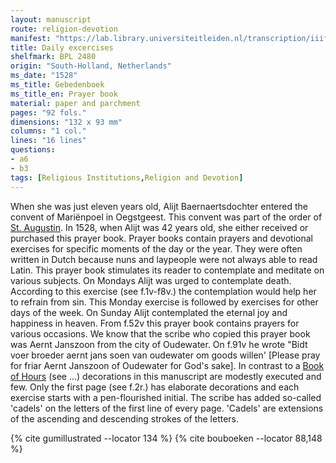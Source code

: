 ```yaml
---
layout: manuscript
route: religion-devotion
manifest: "https://lab.library.universiteitleiden.nl/transcription/iiif/110/manifest"
title: Daily excercises
shelfmark: BPL 2480
origin: "South-Holland, Netherlands"
ms_date: "1528"
ms_title: Gebedenboek 
ms_title_en: Prayer book
material: paper and parchment
pages: "92 fols."
dimensions: "132 x 93 mm"
columns: "1 col."
lines: "16 lines"
questions:
- a6
- b3
tags: [Religious Institutions,Religion and Devotion]
---
```


When she was just eleven years old, Alijt Baernaertsdochter entered the
convent of Mariënpoel in Oegstgeest. This convent was part of the order
of [St. Augustin](https://en.wikipedia.org/wiki/Augustinians). In 1528,
when Alijt was 42 years old, she either received or purchased this
prayer book. Prayer books contain prayers and devotional exercises for
specific moments of the day or the year. They were often written in
Dutch because nuns and laypeople were not always able to read Latin.
This prayer book stimulates its reader to contemplate and meditate on
various subjects. On Mondays Alijt was urged to contemplate death.
According to this exercise (see f.1v-f8v.) the contemplation would help
her to refrain from sin. This Monday exercise is followed by exercises
for other days of the week. On Sunday Alijt contemplated the eternal joy
and happiness in heaven. From f.52v this prayer book contains prayers
for various occasions.
We know that the scribe who copied this prayer book was Aernt Janszoon
from the city of Oudewater. On f.91v he wrote "Bidt voer broeder aernt
jans soen van oudewater om goods willen' \[Please pray for friar Aernt
Janszoon of Oudewater for God's sake\]. In contrast to a [Book of Hours](https://en.wikipedia.org/wiki/Book_of_hours) (see ...)
decorations in this manuscript are modestly executed and few. Only the
first page (see f.2r.) has elaborate decorations and each exercise
starts with a pen-flourished initial. The scribe has added so-called
'cadels' on the letters of the first line of every page. 'Cadels' are
extensions of the ascending and descending strokes of the letters.

{% cite gumillustrated --locator 134 %}
{% cite bouboeken --locator 88,148 %}